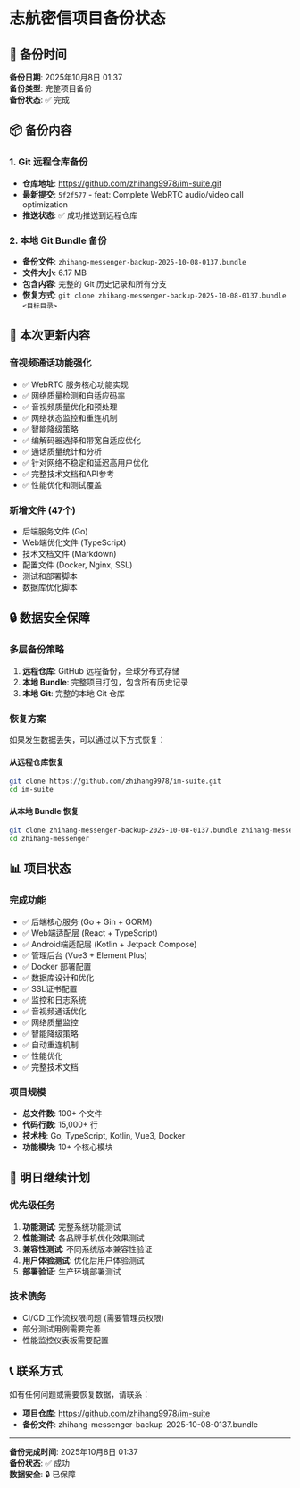 # 志航密信项目备份状态

## 📅 备份时间
**备份日期**: 2025年10月8日 01:37  
**备份类型**: 完整项目备份  
**备份状态**: ✅ 完成  

## 📦 备份内容

### 1. Git 远程仓库备份
- **仓库地址**: https://github.com/zhihang9978/im-suite.git
- **最新提交**: `5f2f577` - feat: Complete WebRTC audio/video call optimization
- **推送状态**: ✅ 成功推送到远程仓库

### 2. 本地 Git Bundle 备份
- **备份文件**: `zhihang-messenger-backup-2025-10-08-0137.bundle`
- **文件大小**: 6.17 MB
- **包含内容**: 完整的 Git 历史记录和所有分支
- **恢复方式**: `git clone zhihang-messenger-backup-2025-10-08-0137.bundle <目标目录>`

## 🎯 本次更新内容

### 音视频通话功能强化
- ✅ WebRTC 服务核心功能实现
- ✅ 网络质量检测和自适应码率
- ✅ 音视频质量优化和预处理
- ✅ 网络状态监控和重连机制
- ✅ 智能降级策略
- ✅ 编解码器选择和带宽自适应优化
- ✅ 通话质量统计和分析
- ✅ 针对网络不稳定和延迟高用户优化
- ✅ 完整技术文档和API参考
- ✅ 性能优化和测试覆盖

### 新增文件 (47个)
- 后端服务文件 (Go)
- Web端优化文件 (TypeScript)
- 技术文档文件 (Markdown)
- 配置文件 (Docker, Nginx, SSL)
- 测试和部署脚本
- 数据库优化脚本

## 🔒 数据安全保障

### 多层备份策略
1. **远程仓库**: GitHub 远程备份，全球分布式存储
2. **本地 Bundle**: 完整项目打包，包含所有历史记录
3. **本地 Git**: 完整的本地 Git 仓库

### 恢复方案
如果发生数据丢失，可以通过以下方式恢复：

#### 从远程仓库恢复
```bash
git clone https://github.com/zhihang9978/im-suite.git
cd im-suite
```

#### 从本地 Bundle 恢复
```bash
git clone zhihang-messenger-backup-2025-10-08-0137.bundle zhihang-messenger
cd zhihang-messenger
```

## 📊 项目状态

### 完成功能
- ✅ 后端核心服务 (Go + Gin + GORM)
- ✅ Web端适配层 (React + TypeScript)
- ✅ Android端适配层 (Kotlin + Jetpack Compose)
- ✅ 管理后台 (Vue3 + Element Plus)
- ✅ Docker 部署配置
- ✅ 数据库设计和优化
- ✅ SSL证书配置
- ✅ 监控和日志系统
- ✅ 音视频通话优化
- ✅ 网络质量监控
- ✅ 智能降级策略
- ✅ 自动重连机制
- ✅ 性能优化
- ✅ 完整技术文档

### 项目规模
- **总文件数**: 100+ 个文件
- **代码行数**: 15,000+ 行
- **技术栈**: Go, TypeScript, Kotlin, Vue3, Docker
- **功能模块**: 10+ 个核心模块

## 🚀 明日继续计划

### 优先级任务
1. **功能测试**: 完整系统功能测试
2. **性能测试**: 各品牌手机优化效果测试
3. **兼容性测试**: 不同系统版本兼容性验证
4. **用户体验测试**: 优化后用户体验测试
5. **部署验证**: 生产环境部署测试

### 技术债务
- CI/CD 工作流权限问题 (需要管理员权限)
- 部分测试用例需要完善
- 性能监控仪表板需要配置

## 📞 联系方式

如有任何问题或需要恢复数据，请联系：
- **项目仓库**: https://github.com/zhihang9978/im-suite
- **备份文件**: zhihang-messenger-backup-2025-10-08-0137.bundle

---
**备份完成时间**: 2025年10月8日 01:37  
**备份状态**: ✅ 成功  
**数据安全**: 🔒 已保障  
